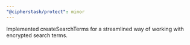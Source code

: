 ```yaml
---
"@cipherstash/protect": minor
---
```


Implemented createSearchTerms for a streamlined way of working with encrypted search terms.

